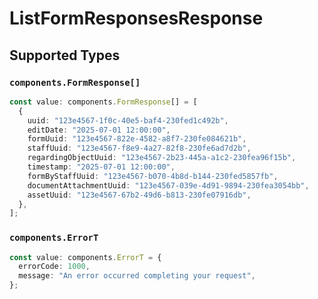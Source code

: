 # ListFormResponsesResponse


## Supported Types

### `components.FormResponse[]`

```typescript
const value: components.FormResponse[] = [
  {
    uuid: "123e4567-1f0c-40e5-baf4-230fed1c492b",
    editDate: "2025-07-01 12:00:00",
    formUuid: "123e4567-822e-4582-a8f7-230fe084621b",
    staffUuid: "123e4567-f8e9-4a27-82f8-230fe6ad7d2b",
    regardingObjectUuid: "123e4567-2b23-445a-a1c2-230fea96f15b",
    timestamp: "2025-07-01 12:00:00",
    formByStaffUuid: "123e4567-b070-4b8d-b144-230fed5857fb",
    documentAttachmentUuid: "123e4567-039e-4d91-9894-230fea3054bb",
    assetUuid: "123e4567-67b2-49d6-b813-230fe07916db",
  },
];
```

### `components.ErrorT`

```typescript
const value: components.ErrorT = {
  errorCode: 1000,
  message: "An error occurred completing your request",
};
```

